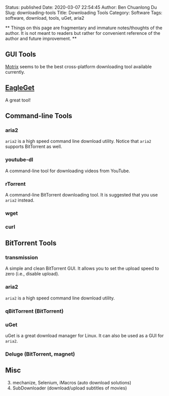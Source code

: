 Status: published
Date: 2020-03-07 22:54:45
Author: Ben Chuanlong Du
Slug: downloading-tools
Title: Downloading Tools
Category: Software
Tags: software, download, tools, uGet, aria2

**
Things on this page are
fragmentary and immature notes/thoughts of the author.
It is not meant to readers
but rather for convenient reference of the author and future improvement.
**

## GUI Tools

[Motrix](https://github.com/agalwood/Motrix)
seems to be the best cross-platform downloading tool available currently.

## [EagleGet](http://www.eagleget.com/)

A great tool!

## Command-line Tools

### aria2

`aria2` is a high speed command line download utility.
Notice that `aria2` supports BitTorrent as well.

### youtube-dl

A command-line tool for downloading videos from YouTube.

### rTorrent

A command-line BitTorrent downloading tool.
It is suggested that you use `aria2` instead.

### wget

### curl

## BitTorrent Tools

### transmission

A simple and clean BitTorrent GUI.
It allows you to set the upload speed to zero (i.e., disable upload).

### aria2

`aria2` is a high speed command line download utility.

### qBitTorrent (BitTorrent)

### uGet

uGet is a great download manager for Linux.
It can also be used as a GUI for `aria2`.

### Deluge (BitTorrent, magnet)

## Misc

3. mechanize, Selenium, iMacros (auto download solutions)
6. SubDownloader (download/upload subtitles of movies)
